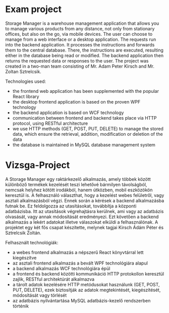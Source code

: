 # Exam project

Storage Manager is a warehouse management application that allows you to manage various products from any distance, not only from stationary offices, but also on the go, via mobile devices. The user can choose to manage from a web interface or a desktop application. The requests run into the backend application. It processes the instructions and forwards them to the central database. There, the instructions are executed, resulting either in the database being read or modified. The backend application then returns the requested data or responses to the user. The project was created in a two-man team consisting of Mr. Adam Peter Kirsch and Mr. Zoltan Sztrelcsik.

Technologies used:
- the frontend web application has been supplemented with the popular React library
- the desktop frontend application is based on the proven WPF technology
- the backend application is based on WCF technology
- communication between frontend and backend takes place via HTTP protocol, using RESTful architecture
- we use HTTP methods (GET, POST, PUT, DELETE) to manage the stored data, which ensure the retrieval, addition, modification or deletion of the data
- the database is maintained in MySQL database management system


# Vizsga-Project

A Storage Manager egy raktárkezelő alkalmazás, amely többek között különböző termékek kezelését teszi lehetővé bármilyen távolságból, nemcsak helyhez kötött irodákból, hanem útközben, mobil eszközökön keresztül is. A felhasználó választhat, hogy a kezelést webes felületről, vagy asztali alkalmazásból végzi. Ennek során a kérések a backend alkalmazásba futnak be. Ez feldolgozza az utasításokat, továbbítja a központi adatbázisba. Itt az utasítások végrehajtásra kerülnek, ami vagy az adatbázis olvasását, vagy annak módosítását eredményezi. Ezt követően a backend alkalmazás a lekért adatokat illetve válaszokat elküldi a felhasználónak. A projektet egy két fős csapat készítette, melynek tagjai Kirsch Ádám Péter és Sztrelcsik Zoltán.

Felhasznált technológiák:
- a webes frontend alkalmazás a népszerű React könyvtárral lett kiegészítve 
- az asztali frontend alkalmazás a bevált WPF technológiára alapul
-	a backend alkalmazás WCF technológiára épül
-	a frontend és backend közötti kommunikáció HTTP protokollon keresztül zajlik, RESTful architektúrát alkalmazva
-	a tárolt adatok kezelésére HTTP metódusokat használunk (GET, POST, PUT, DELETE), ezek biztosítják az adatok megtekintését, kiegészítését, módosítását vagy törlését
-	az adatbázis nyilvántartása MySQL adatbázis-kezelő rendszerben történik
